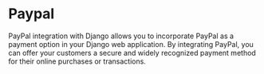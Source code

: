 # Paypal
PayPal integration with Django allows you to incorporate PayPal as a payment option in your Django web application. By integrating PayPal, you can offer your customers a secure and widely recognized payment method for their online purchases or transactions.
